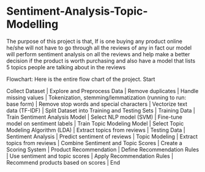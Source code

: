 # Sentiment-Analysis-Topic-Modelling
The purpose of this project is that, If is one buying any product online he/she will not have to go through all the reviews of any in fact our model will perform sentiment analysis on all the reviews and help make a better decision if the product is worth purchasing and also have a model that lists 5 topics people are talking about in the reviews

Flowchart: Here is the entire flow chart of the project.
Start

 Collect  Dataset | Explore and Preprocess Data | Remove duplicates | Handle missing values | Tokenization, stemming/lemmatization (running to run: base form) | Remove stop words and special characters | Vectorize text data  (TF-IDF) | Split Dataset into Training and Testing Sets | Training Data | Train Sentiment Analysis Model | Select NLP model (SVM) | Fine-tune model on sentiment labels | Train Topic Modeling Model | Select Topic Modeling Algorithm (LDA) | Extract topics from reviews | Testing Data | Sentiment Analysis | Predict sentiment of reviews | Topic Modeling | Extract topics from reviews | Combine Sentiment and Topic Scores |  Create a Scoring System | Product Recommendation | Define Recommendation Rules | Use sentiment and topic scores | Apply Recommendation Rules | Recommend products based on scores | End


